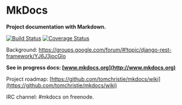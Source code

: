 # MkDocs

**Project documentation with Markdown.**

[![Build Status][travis-image]][travis-link]
[![Coverage Status][coveralls-image]][coveralls-link]

Background: https://groups.google.com/forum/#!topic/django-rest-framework/YJ6J3jocGlo

**See in progress docs: [www.mkdocs.org](http://www.mkdocs.org)**

Project roadmap: [https://github.com/tomchristie/mkdocs/wiki](https://github.com/tomchristie/mkdocs/wiki)

IRC channel: #mkdocs on freenode.

[travis-image]: https://travis-ci.org/tomchristie/mkdocs.png?branch=master
[travis-link]: https://travis-ci.org/tomchristie/mkdocs
[coveralls-image]: https://coveralls.io/repos/tomchristie/mkdocs/badge.png?branch=master
[coveralls-link]: https://coveralls.io/r/tomchristie/mkdocs?branch=master
